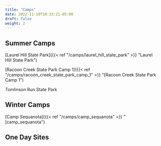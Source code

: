 ```yaml
---
title: "Camps"
date: 2022-11-10T10:33:21-05:00
draft: false
weight: 2
---
```

## Summer Camps

[Laurel  Hill  State  Park]({{< ref "/camps/laurel_hill_state_park" >}} "Laurel  Hill  State  Park")

[Racoon Creek State Park Camp 1]({{< ref "/camps/racoon_creek_state_park_camp_1" >}} "[Racoon Creek State Park Camp 1")

Tomlinson Run State Park

## Winter Camps
[Camp Sequanota]({{< ref "/camps/camp_sequanota" >}} "[camp_sequanota")

## One Day Sites